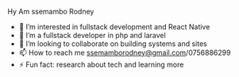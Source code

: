 Hy Am ssemambo Rodney
- 👀 I’m interested in  fullstack development and React Native
- 🌱 I’m a fullstack developer in php and laravel 
- 💞️ I’m looking to collaborate on building systems and sites
- 📫 How to reach me ssemamborodney@gmail.com/0756886299
- ⚡ Fun fact:  research about tech and learning more 

<!---
ssemamb/ssemamb is a ✨ special ✨ repository because its `README.md` (this file) appears on your GitHub profile.
You can click the Preview link to take a look at your changes.
--->

